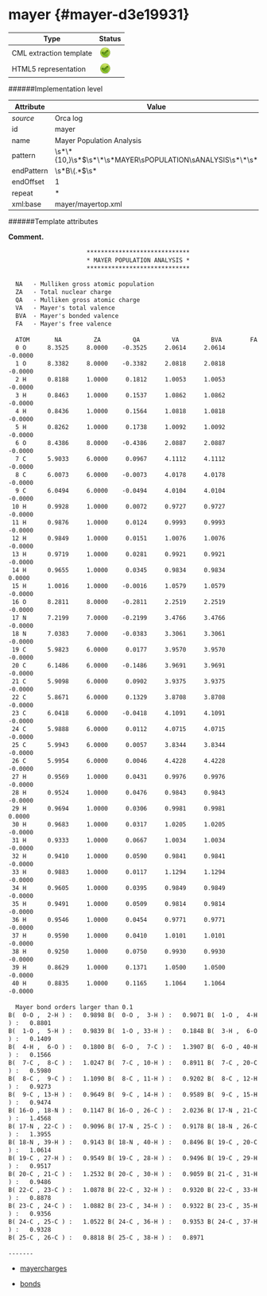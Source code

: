 # mayer {#mayer-d3e19931}


| Type                                                                                                                                                | Status                                                                                                                                              |
|----|----|
| CML extraction template                                                                                                                             | ![](/imgs/Total.png)                                                                                                                                |
| HTML5 representation                                                                                                                                | ![](/imgs/Total.png)                                                                                                                                |

######Implementation level

| Attribute                                                                                                                                           | Value                                                                                                                                               |
|----|----|
| *source*                                                                                                                                            | Orca log                                                                                                                                            |
| id                                                                                                                                                  | mayer                                                                                                                                               |
| name                                                                                                                                                | Mayer Population Analysis                                                                                                                           |
| pattern                                                                                                                                             | \\s\*\\\*{10,}\\s\*\$\\s\*\\\*\\s\*MAYER\\sPOPULATION\\sANALYSIS\\s\*\\\*\\s\*                                                                      |
| endPattern                                                                                                                                          | \\s\*B\\(.\*\$\\s\*                                                                                                                                 |
| endOffset                                                                                                                                           | 1                                                                                                                                                   |
| repeat                                                                                                                                              | \*                                                                                                                                                  |
| xml:base                                                                                                                                            | mayer/mayertop.xml                                                                                                                                  |

######Template attributes

**Comment.**

                          *****************************
                          * MAYER POPULATION ANALYSIS *
                          *****************************

      NA   - Mulliken gross atomic population
      ZA   - Total nuclear charge
      QA   - Mulliken gross atomic charge
      VA   - Mayer's total valence
      BVA  - Mayer's bonded valence
      FA   - Mayer's free valence

      ATOM       NA         ZA         QA         VA         BVA        FA
      0 O      8.3525     8.0000    -0.3525     2.0614     2.0614    -0.0000
      1 O      8.3382     8.0000    -0.3382     2.0818     2.0818    -0.0000
      2 H      0.8188     1.0000     0.1812     1.0053     1.0053    -0.0000
      3 H      0.8463     1.0000     0.1537     1.0862     1.0862    -0.0000
      4 H      0.8436     1.0000     0.1564     1.0818     1.0818    -0.0000
      5 H      0.8262     1.0000     0.1738     1.0092     1.0092    -0.0000
      6 O      8.4386     8.0000    -0.4386     2.0887     2.0887    -0.0000
      7 C      5.9033     6.0000     0.0967     4.1112     4.1112    -0.0000
      8 C      6.0073     6.0000    -0.0073     4.0178     4.0178    -0.0000
      9 C      6.0494     6.0000    -0.0494     4.0104     4.0104    -0.0000
     10 H      0.9928     1.0000     0.0072     0.9727     0.9727    -0.0000
     11 H      0.9876     1.0000     0.0124     0.9993     0.9993    -0.0000
     12 H      0.9849     1.0000     0.0151     1.0076     1.0076    -0.0000
     13 H      0.9719     1.0000     0.0281     0.9921     0.9921    -0.0000
     14 H      0.9655     1.0000     0.0345     0.9834     0.9834     0.0000
     15 H      1.0016     1.0000    -0.0016     1.0579     1.0579    -0.0000
     16 O      8.2811     8.0000    -0.2811     2.2519     2.2519    -0.0000
     17 N      7.2199     7.0000    -0.2199     3.4766     3.4766    -0.0000
     18 N      7.0383     7.0000    -0.0383     3.3061     3.3061    -0.0000
     19 C      5.9823     6.0000     0.0177     3.9570     3.9570    -0.0000
     20 C      6.1486     6.0000    -0.1486     3.9691     3.9691    -0.0000
     21 C      5.9098     6.0000     0.0902     3.9375     3.9375    -0.0000
     22 C      5.8671     6.0000     0.1329     3.8708     3.8708    -0.0000
     23 C      6.0418     6.0000    -0.0418     4.1091     4.1091    -0.0000
     24 C      5.9888     6.0000     0.0112     4.0715     4.0715    -0.0000
     25 C      5.9943     6.0000     0.0057     3.8344     3.8344    -0.0000
     26 C      5.9954     6.0000     0.0046     4.4228     4.4228    -0.0000
     27 H      0.9569     1.0000     0.0431     0.9976     0.9976    -0.0000
     28 H      0.9524     1.0000     0.0476     0.9843     0.9843    -0.0000
     29 H      0.9694     1.0000     0.0306     0.9981     0.9981     0.0000
     30 H      0.9683     1.0000     0.0317     1.0205     1.0205    -0.0000
     31 H      0.9333     1.0000     0.0667     1.0034     1.0034    -0.0000
     32 H      0.9410     1.0000     0.0590     0.9841     0.9841    -0.0000
     33 H      0.9883     1.0000     0.0117     1.1294     1.1294    -0.0000
     34 H      0.9605     1.0000     0.0395     0.9849     0.9849    -0.0000
     35 H      0.9491     1.0000     0.0509     0.9814     0.9814    -0.0000
     36 H      0.9546     1.0000     0.0454     0.9771     0.9771    -0.0000
     37 H      0.9590     1.0000     0.0410     1.0101     1.0101    -0.0000
     38 H      0.9250     1.0000     0.0750     0.9930     0.9930    -0.0000
     39 H      0.8629     1.0000     0.1371     1.0500     1.0500    -0.0000
     40 H      0.8835     1.0000     0.1165     1.1064     1.1064    -0.0000

      Mayer bond orders larger than 0.1
    B(  0-O ,  2-H ) :   0.9898 B(  0-O ,  3-H ) :   0.9071 B(  1-O ,  4-H ) :   0.8801 
    B(  1-O ,  5-H ) :   0.9839 B(  1-O , 33-H ) :   0.1848 B(  3-H ,  6-O ) :   0.1409 
    B(  4-H ,  6-O ) :   0.1800 B(  6-O ,  7-C ) :   1.3907 B(  6-O , 40-H ) :   0.1566 
    B(  7-C ,  8-C ) :   1.0247 B(  7-C , 10-H ) :   0.8911 B(  7-C , 20-C ) :   0.5980 
    B(  8-C ,  9-C ) :   1.1090 B(  8-C , 11-H ) :   0.9202 B(  8-C , 12-H ) :   0.9273 
    B(  9-C , 13-H ) :   0.9649 B(  9-C , 14-H ) :   0.9589 B(  9-C , 15-H ) :   0.9474 
    B( 16-O , 18-N ) :   0.1147 B( 16-O , 26-C ) :   2.0236 B( 17-N , 21-C ) :   1.4568 
    B( 17-N , 22-C ) :   0.9096 B( 17-N , 25-C ) :   0.9178 B( 18-N , 26-C ) :   1.3955 
    B( 18-N , 39-H ) :   0.9143 B( 18-N , 40-H ) :   0.8496 B( 19-C , 20-C ) :   1.0614 
    B( 19-C , 27-H ) :   0.9549 B( 19-C , 28-H ) :   0.9496 B( 19-C , 29-H ) :   0.9517 
    B( 20-C , 21-C ) :   1.2532 B( 20-C , 30-H ) :   0.9059 B( 21-C , 31-H ) :   0.9486 
    B( 22-C , 23-C ) :   1.0878 B( 22-C , 32-H ) :   0.9320 B( 22-C , 33-H ) :   0.8878 
    B( 23-C , 24-C ) :   1.0882 B( 23-C , 34-H ) :   0.9322 B( 23-C , 35-H ) :   0.9356 
    B( 24-C , 25-C ) :   1.0522 B( 24-C , 36-H ) :   0.9353 B( 24-C , 37-H ) :   0.9328 
    B( 25-C , 26-C ) :   0.8818 B( 25-C , 38-H ) :   0.8971 

    -------
        

-   [mayercharges](/out/md/cml/orca_log/mayercharges-d3e19938.md)

<!-- -->

-   [bonds](/out/md/cml/orca_log/bonds-d3e19985.md)


